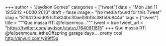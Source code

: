 
+++
author = "Jaydson Gomes"
categories = ["tweet"]
date = "Mon Jan 11 19:56:12 +0000 2010"
draft = false
image = "No media found for this Tweet"
slug = "816423ead051c1b824bc30ae03b13c38f50b844a"
tags = ["tweet"]
title = """Que massa RT: @felipenmou..."""
tweet = true
tweet_url = "https://twitter.com/jaydson/status/7640811815"
+++
Que massa RT: @felipenmoura: #theOffspring garage days ... pretty cool http://tinyurl.com/y99ff5g
